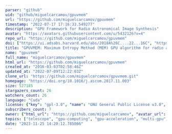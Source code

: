 ```yaml
---
parser: "github"
uid: "github/miguelcarcamov/gpuvmem"
url: "https://github.com/miguelcarcamov/gpuvmem"
timestamp: "2022-07-17 17:16:33.549277"
description: "GPU Framework for Radio Astronomical Image Synthesis"
avatar: "https://avatars.githubusercontent.com/u/5432126?v=4"
repo_url: "https://github.com/miguelcarcamov/gpuvmem"
doi: ["https://ui.adsabs.harvard.edu/abs/2018A%26C....22...16C", "https://ui.adsabs.harvard.edu/abs/2019ascl.soft06014C/abstract"]
title: "GPUVMEM: Maximum Entropy Method (MEM) GPU algorithm for radio astronomical image synthesis"
name: "gpuvmem"
full_name: "miguelcarcamov/gpuvmem"
html_url: "https://github.com/miguelcarcamov/gpuvmem"
created_at: "2016-03-03T02:58:46Z"
updated_at: "2022-07-09T12:22:03Z"
clone_url: "https://github.com/miguelcarcamov/gpuvmem.git"
homepage: "https://doi.org/10.1016/j.ascom.2017.11.003"
size: 527185
stargazers_count: 26
watchers_count: 26
language: "Cuda"
license: {"key": "gpl-3.0", "name": "GNU General Public License v3.0", "spdx_id": "GPL-3.0", "url": "https://api.github.com/licenses/gpl-3.0", "node_id": "MDc6TGljZW5zZTk="}
subscribers_count: 7
owner: {"html_url": "https://github.com/miguelcarcamov", "avatar_url": "https://avatars.githubusercontent.com/u/5432126?v=4", "login": "miguelcarcamov", "type": "User"}
topics: ["telescope", "gpu-computing", "gpu-acceleration", "multi-gpu", "alma", "ska", "vla", "astronomical-images", "astronomy", "astrophysics", "optimization-methods", "complex-systems", "radioastronomy", "maximum-entropy", "astronomical-algorithms", "image-synthesis", "cuda", "radio-imaging", "radio-interferometry", "gpu"]
date: "2023-11-25 14:20:12.785066"
---
```

